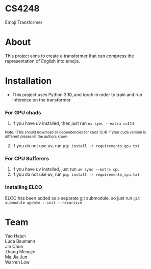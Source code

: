 # CS4248
Emoji Transformer

# About
This project aims to create a transformer that can compress the representation of English into emojis.

# Installation
- This project uses Python 3.10, and torch in order to train and run inference on the transformer.

### For GPU chads
1) If you have uv installed, then just run `uv sync --extra cu124` 

<sub>Note: (This should download all dependencies for cuda 12.4) If your cuda version is different please let the authors know.</sub>

2) If you do not use uv, run `pip install -r requirements_gpu.txt` 

### For CPU Sufferers
1) If you have uv installed, just run `uv sync --extra cpu`
2) If you do not use uv, run `pip install -r requirements_cpu.txt`

### Installing ELCO
ELCO has been added as a separate git submodule, so just run ```git submodule update --init --recursive```

# Team
Yao Hejun  
Luca Baumann  
Jin Chun  
Zhang Mengjie  
Ma Jia Jun  
Warren Low
